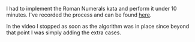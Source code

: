 I had to implement the Roman Numerals kata and perform it under 10 minutes. I've recorded the process and can be found [here](https://www.youtube.com/watch?v=Y7SlbNllO6k).

In the video I stopped as soon as the algorithm was in place since beyond that point I was simply adding the extra cases.
